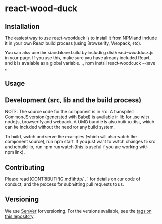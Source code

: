 # react-wood-duck
## Installation

The easiest way to use react-woodduck is to install it from NPM and include it in your own React build process (using Browserify, Webpack, etc).

You can also use the standalone build by including dist/react-woodduck.js in your page. If you use this, make sure you have already included React, and it is available as a global variable.
,,
npm install react-woodduck --save
,,
## Usage




## Development (src, lib and the build process)

NOTE: The source code for the component is in src. A transpiled CommonJS version (generated with Babel) is available in lib for use with node.js, browserify and webpack. A UMD bundle is also built to dist, which can be included without the need for any build system.

To build, watch and serve the examples (which will also watch the component source), run npm start. If you just want to watch changes to src and rebuild lib, run npm run watch (this is useful if you are working with npm link).

## Contributing

Please read [CONTRIBUTING.md](http/ .     ) for details on our code of conduct, and the process for submitting pull requests to us.

## Versioning

We use [SemVer](http://semver.org/) for versioning. For the versions available, see the [tags on this repository](https://github.com/your/project/tags).

